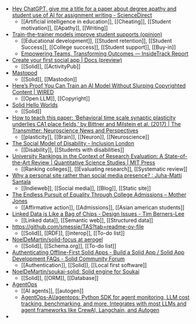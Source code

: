 - [Hey ChatGPT, give me a title for a paper about degree apathy and student use of AI for assignment writing - ScienceDirect](https://www.sciencedirect.com/science/article/pii/S1096751624000125)
	- [[Artificial intelligence in education]], [[Cheating]], [[Student motivation]], [[Apathy]], [[Writing]]
- [Train-the-trainer models improve student supports (opinion)](https://www.insidehighered.com/opinion/views/2024/06/26/train-trainer-models-improve-student-supports-opinion)
	- [[Educational development]], [[Student retention]], [[Student Success]], [[College success]], [[Student support]], [[Buy-in]]
	- [Empowering Teams, Transforming Outcomes — InsideTrack Report](https://www.insidetrack.org/reports/guide-to-building-an-in-house-student-support-program)
- [Create your first social app | Docs (preview)](https://docs.activitypods.org/tutorials/create-your-first-social-app/)
	- [[Solid]], [[ActivityPub]]
- [Mastopod](https://mastopod.com/)
	- [[Solid]], [[Mastodon]]
- [Here’s Proof You Can Train an AI Model Without Slurping Copyrighted Content | WIRED](https://www.wired.com/story/proof-you-can-train-ai-without-slurping-copyrighted-content/)
	- [[Open LLM]], [[Copyright]]
- [Solid Hello Worlds](https://timea.solidcommunity.net/HelloWorld/index.html)
	- [[Solid]]
- [How to teach this paper: ‘Behavioral time scale synaptic plasticity underlies CA1 place fields,’ by Bittner and Milstein et al. (2017) | The Transmitter: Neuroscience News and Perspectives](https://www.thetransmitter.org/how-to-teach-this-paper/how-to-teach-this-paper-behavioral-time-scale-synaptic-plasticity-underlies-ca1-place-fields-by-bittner-and-milstein-et-al-2017/)
	- [[plasticity]], [[Brain]], [[Neuron]], [[Neuroscience]]
- [The Social Model of Disability - Inclusion London](https://www.inclusionlondon.org.uk/about-us/disability-in-london/social-model/the-social-model-of-disability-and-the-cultural-model-of-deafness/)
	- [[Disability]], [[Students with disabilities]]
- [University Rankings in the Context of Research Evaluation: A State-of-the-Art Review | Quantitative Science Studies | MIT Press](https://direct.mit.edu/qss/article/doi/10.1162/qss_a_00317/123261/University-Rankings-in-the-Context-of-Research)
	- [[Ranking colleges]], [[Evaluating research]], [[Systematic review]]
- [Why a personal site rather than social media presence? : Juha-Matti Santala](https://hamatti.org/posts/why-personal-site-rather-than-social-media-presence/)
	- [[Indieweb]], [[Social media]], [[Blog]], [[Static site]]
- [The Endless Pursuit of Equality Through College Admissions – Mother Jones](https://www.motherjones.com/media/2024/06/admissions-granted-harvard-supreme-court-affirmative-action/)
	- [[Affirmative action]], [[Admissions]], [[Asian american students]]
- [Linked Data is Like a Bag of Chips - Design Issues - Tim Berners-Lee](https://www.w3.org/DesignIssues/BagOfChips.html)
	- [[Linked data]], [[Semantic web]], [[Structured data]]
- https://github.com/smessie/TAS?tab=readme-ov-file
	- [[Solid]], [[RDF]], [[interop]], [[To-do list]]
- [NoelDeMartin/solid-focus at aerogel](https://github.com/NoelDeMartin/solid-focus/tree/aerogel)
	- [[Solid]], [[Schema.org]], [[To-do list]]
- [Authenticating Offline-First Solid Apps - Build a Solid App / Solid App Development FAQs - Solid Community Forum](https://forum.solidproject.org/t/authenticating-offline-first-solid-apps/4208)
	- [[Authentication]], [[Solid]], [[Local first software]]
- [NoelDeMartin/soukai-solid: Solid engine for Soukai](https://github.com/NoelDeMartin/soukai-solid)
	- [[Solid]], [[ORM]], [[Database]]
- [AgentOps](https://www.agentops.ai/)
	- [[AI agents]], [[autogen]]
	- [AgentOps-AI/agentops: Python SDK for agent monitoring, LLM cost tracking, benchmarking, and more. Integrates with most LLMs and agent frameworks like CrewAI, Langchain, and Autogen](https://github.com/AgentOps-AI/agentops)
-
